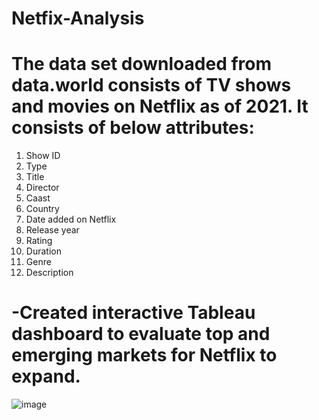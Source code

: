 # Netfix-Analysis

# The data set downloaded from data.world consists of TV shows and movies on Netflix as of 2021. It consists of below attributes:
 
1. Show ID
2. Type
3. Title
4. Director
5. Caast
6. Country
7. Date added on Netflix
8. Release year
9. Rating
10. Duration
11. Genre
12. Description 

# -Created interactive Tableau dashboard to evaluate top and emerging markets for Netflix to expand.

![image](https://user-images.githubusercontent.com/119088191/210304944-cc7aca7a-e4d1-4ba4-852f-ff660cb55322.png)
